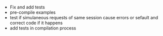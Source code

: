 - Fix and add tests
- pre-compile examples
- test if simulaneous requests of same session cause errors or sefault and correct code if it happens
- add tests in compilation process